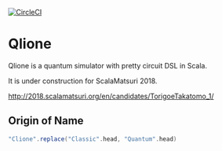 [![CircleCI](https://circleci.com/gh/piyo7/qlione.svg?style=svg)](https://circleci.com/gh/piyo7/qlione)

# Qlione

Qlione is a quantum simulator with pretty circuit DSL in Scala.

It is under construction for ScalaMatsuri 2018.

http://2018.scalamatsuri.org/en/candidates/TorigoeTakatomo_1/

## Origin of Name

```scala
"Clione".replace("Classic".head, "Quantum".head)
```

